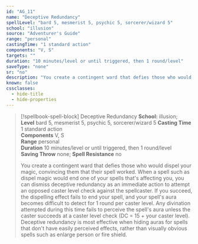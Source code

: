 ```yaml
---
id: "AG_11"
name: "Deceptive Redundancy"
spellLevel: "bard 5, mesmerist 5, psychic 5, sorcerer/wizard 5"
school: "illusion"
source: "Adventurer's Guide"
range: "personal"
castingTime: "1 standard action"
components: "V, S"
targets: ""
duration: "10 minutes/level or until triggered, then 1 round/level"
saveType: "none"
sr: "no"
description: "You create a contingent ward that defies those who would dispel your magic, convincing them that their spell worked. When a spell such as dispel magic would end one of your spells that's affecting you, you can dismiss deceptive redundancy as an immediate action to attempt an opposed caster level check against the spellcaster. If you succeed, the dispelling effect fails to end your spell, and your spell's aura becomes difficult to detect for 1 round per caster level. Any divination attempted during this time fails to perceive the spell's aura unless the caster succeeds at a caster level check (DC = 15 + your caster level). Deceptive redundancy is most effective when hiding auras for spells that don't have easily perceived effects, rather than visually obvious spells such as enlarge person or fire shield."
known: false
cssclasses:
  - hide-title
  - hide-properties
---
```


> [!spellbook-spell-block] Deceptive Redundancy
> **School:** illusion; **Level** bard 5, mesmerist 5, psychic 5, sorcerer/wizard 5
> **Casting Time** 1 standard action  
> **Components** V, S  
> **Range** personal  
> **Duration** 10 minutes/level or until triggered, then 1 round/level  
> **Saving Throw** none; **Spell Resistance** no
> 
> You create a contingent ward that defies those who would dispel your magic, convincing them that their spell worked. When a spell such as dispel magic would end one of your spells that's affecting you, you can dismiss deceptive redundancy as an immediate action to attempt an opposed caster level check against the spellcaster. If you succeed, the dispelling effect fails to end your spell, and your spell's aura becomes difficult to detect for 1 round per caster level. Any divination attempted during this time fails to perceive the spell's aura unless the caster succeeds at a caster level check (DC = 15 + your caster level). Deceptive redundancy is most effective when hiding auras for spells that don't have easily perceived effects, rather than visually obvious spells such as enlarge person or fire shield.
